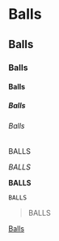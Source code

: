 # Balls
## Balls
### Balls
#### Balls
##### Balls
###### Balls

BALLS

*BALLS*

**BALLS**

`BALLS`

> BALLS

[Balls](noodle/)

